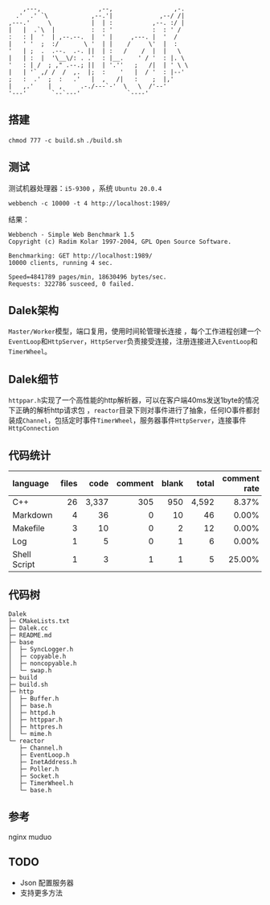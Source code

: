 
```
                                                   
                                                   
    ,---,                ,--,                 ,-.  
  .'  .' `\            ,--.'|             ,--/ /|  
,---.'     \           |  | :           ,--. :/ |  
|   |  .`\  |          :  : '           :  : ' /   
:   : |  '  | ,--.--.  |  ' |     ,---. |  '  /    
|   ' '  ;  :/       \ '  | |    /     \'  |  :    
'   | ;  .  .--.  .-. ||  | :   /    /  |  |   \   
|   | :  |  '\__\/: . .'  : |__.    ' / '  : |. \  
'   : | /  ; ," .--.; ||  | '.''   ;   /|  | ' \ \ 
|   | '` ,/ /  /  ,.  |;  :    '   |  / '  : |--'  
;   :  .'  ;  :   .'   |  ,   /|   :    ;  |,'     
|   ,.'    |  ,     .-./---`-'  \   \  /'--'       
'---'       `--`---'             `----'          
```
## 搭建
`chmod 777 -c build.sh`
`./build.sh`


## 测试
测试机器处理器：`i5-9300` ，系统 `Ubuntu 20.0.4`
```
webbench -c 10000 -t 4 http://localhost:1989/
```
结果：
```
Webbench - Simple Web Benchmark 1.5
Copyright (c) Radim Kolar 1997-2004, GPL Open Source Software.

Benchmarking: GET http://localhost:1989/
10000 clients, running 4 sec.

Speed=4841789 pages/min, 18630496 bytes/sec.
Requests: 322786 susceed, 0 failed.

```
## Dalek架构
`Master/Worker`模型，端口复用，使用时间轮管理长连接 ，每个工作进程创建一个`EventLoop`和`HttpServer`，`HttpServer`负责接受连接，注册连接进入`EventLoop`和`TimerWheel`。

## Dalek细节
`httppar.h`实现了一个高性能的http解析器，可以在客户端40ms发送1byte的情况下正确的解析http请求包 ，`reactor`目录下则对事件进行了抽象，任何IO事件都封装成`Channel`，包括定时事件`TimerWheel`，服务器事件`HttpServer`，连接事件`HttpConnection`


## 代码统计

| language | files | code | comment | blank | total | comment rate |
| :--- | ---: | ---: | ---: | ---: | ---: | ---: |
| C++ | 26 | 3,337 | 305 | 950 | 4,592 | 8.37% |
| Markdown | 4 | 36 | 0 | 10 | 46 | 0.00% |
| Makefile | 3 | 10 | 0 | 2 | 12 | 0.00% |
| Log | 1 | 5 | 0 | 1 | 6 | 0.00% |
| Shell Script | 1 | 3 | 1 | 1 | 5 | 25.00% |
## 代码树

```
Dalek
├─ CMakeLists.txt
├─ Dalek.cc
├─ README.md
├─ base
│  ├─ SyncLogger.h
│  ├─ copyable.h
│  ├─ noncopyable.h
│  └─ swap.h
├─ build
├─ build.sh
├─ http
│  ├─ Buffer.h
│  ├─ base.h
│  ├─ httpd.h
│  ├─ httppar.h
│  ├─ httpres.h
│  └─ mime.h
└─ reactor
   ├─ Channel.h
   ├─ EventLoop.h
   ├─ InetAddress.h
   ├─ Poller.h
   ├─ Socket.h
   ├─ TimerWheel.h
   └─ base.h

```
## 参考
nginx
muduo
## TODO 
* Json 配置服务器
* 支持更多方法



